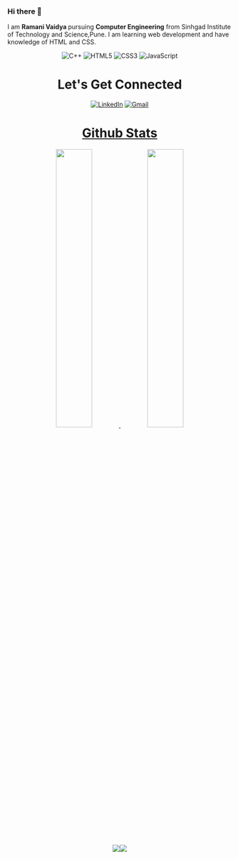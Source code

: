 ### Hi there 👋
I am <b> Ramani Vaidya </b> pursuing <b> Computer Engineering</b> from Sinhgad Institute of Technology and Science,Pune.
I am learning web development and have knowledge of HTML and CSS.

<p align="center"> 

<img alt="C++" src="https://img.shields.io/badge/c++-%2300599C.svg?&style=for-the-badge&logo=c%2B%2B&ogoColor=white" />
<img alt="HTML5" src="https://img.shields.io/badge/html5-%23E34F26.svg?&style=for-the-badge&logo=html5&logoColor=white" />
 <img alt="CSS3" src="https://img.shields.io/badge/css3-%231572B6.svg?&style=for-the-badge&logo=css3&logoColor=white" />
 <img alt="JavaScript" src="https://img.shields.io/badge/javascript-%23323330.svg?&style=for-the-badge&logo=javascript&logoColor=%23F7DF1E" />
</p>

<h1 align="center">Let's Get Connected</h1>
<div align="center">

<a  href="https://www.linkedin.com/in/ramani-vaidya/" target="_blank"><img alt="LinkedIn" src="https://img.shields.io/badge/linkedin%20-%230077B5.svg?&style=for-the-badge&logo=linkedin&logoColor=white" /></a>
<a href="mailto:ramakv01@gmail.com"><img  alt="Gmail" src="https://img.shields.io/badge/Gmail-D14836?style=for-the-badge&logo=gmail&logoColor=white" />

</div>
 
 <h1 align="center">Github Stats</h1>
 <div align="center" >
<img width="40%" src="https://github-readme-stats.vercel.app/api?username=RamaniVaidya&show_icons=true"> <img width="40%" src="https://github-readme-stats.vercel.app/api/top-langs/?username=RamaniVaidya&layout=compact">
</div> 
<div align="center">
 <img src="https://github-readme-streak-stats.herokuapp.com/?user=RamaniVaidya&)"><img src="https://activity-graph.herokuapp.com/graph?username=RamaniVaidya&bg_color=FFFFFF&color=000000&line=000000&point=00FF00"></div>
 
 
 
 <!---
**RamaniVaidya/RamaniVaidya** is a ✨ _special_ ✨ repository because its `README.md` (this file) appears on your GitHub profile.

Here are some ideas to get you started:

- 🔭 I’m currently working on ...
- 🌱 I’m currently learning ...
- 👯 I’m looking to collaborate on ...
- 🤔 I’m looking for help with ...
- 💬 Ask me about ...
- 📫 How to reach me: ...
- 😄 Pronouns: ...
- ⚡ Fun fact: ...
-->
